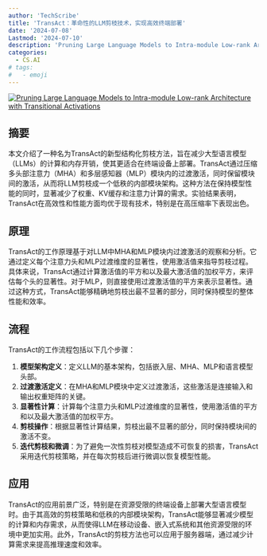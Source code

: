 ```yaml
---
author: 'TechScribe'
title: 'TransAct：革命性的LLM剪枝技术，实现高效终端部署'
date: '2024-07-08'
Lastmod: '2024-07-10'
description: 'Pruning Large Language Models to Intra-module Low-rank Architecture with Transitional Activations'
categories:
  - CS.AI
# tags:
#   - emoji
---
```


[![Pruning Large Language Models to Intra-module Low-rank Architecture with Transitional Activations](https://arxiv-research-1301205113.cos.ap-guangzhou.myqcloud.com/images/2407.05690v1.pdf_0.jpg)](https://arxiv.org/abs/2407.05690v1)

## 摘要

本文介绍了一种名为TransAct的新型结构化剪枝方法，旨在减少大型语言模型（LLMs）的计算和内存开销，使其更适合在终端设备上部署。TransAct通过压缩多头部注意力（MHA）和多层感知器（MLP）模块内的过渡激活，同时保留模块间的激活，从而将LLM剪枝成一个低秩的内部模块架构。这种方法在保持模型性能的同时，显著减少了权重、KV缓存和注意力计算的需求。实验结果表明，TransAct在高效性和性能方面均优于现有技术，特别是在高压缩率下表现出色。<!--more-->

## 原理

TransAct的工作原理基于对LLM中MHA和MLP模块内过渡激活的观察和分析。它通过定义每个注意力头和MLP过渡维度的显著性，使用激活值来指导剪枝过程。具体来说，TransAct通过计算激活值的平方和以及最大激活值的加权平方，来评估每个头的显著性。对于MLP，则直接使用过渡激活值的平方来表示显著性。通过这种方式，TransAct能够精确地剪枝出最不显著的部分，同时保持模型的整体性能和效率。

## 流程

TransAct的工作流程包括以下几个步骤：
1. **模型架构定义**：定义LLM的基本架构，包括嵌入层、MHA、MLP和语言模型头部。
2. **过渡激活定义**：在MHA和MLP模块中定义过渡激活，这些激活是连接输入和输出权重矩阵的关键。
3. **显著性计算**：计算每个注意力头和MLP过渡维度的显著性，使用激活值的平方和以及最大激活值的加权平方。
4. **剪枝操作**：根据显著性计算结果，剪枝出最不显著的部分，同时保持模块间的激活不变。
5. **迭代剪枝和微调**：为了避免一次性剪枝对模型造成不可恢复的损害，TransAct采用迭代剪枝策略，并在每次剪枝后进行微调以恢复模型性能。

## 应用

TransAct的应用前景广泛，特别是在资源受限的终端设备上部署大型语言模型时。由于其高效的剪枝策略和低秩的内部模块架构，TransAct能够显著减少模型的计算和内存需求，从而使得LLM在移动设备、嵌入式系统和其他资源受限的环境中更加实用。此外，TransAct的剪枝方法也可以应用于服务器端，通过减少计算需求来提高推理速度和效率。